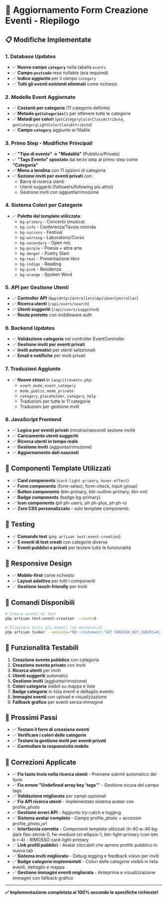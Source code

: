 # 🎯 Aggiornamento Form Creazione Eventi - Riepilogo

## 📋 **Modifiche Implementate**

### **1. Database Updates**
- ✅ **Nuovo campo `category`** nella tabella `events`
- ✅ **Campo `postcode`** reso nullable (era required)
- ✅ **Indice aggiunto** per il campo `category`
- ✅ **Tutti gli eventi esistenti eliminati** come richiesto

### **2. Modello Event Aggiornato**
- ✅ **Costanti per categorie** (11 categorie definite)
- ✅ **Metodo `getCategories()`** per ottenere tutte le categorie
- ✅ **Metodi per colori** (`getCategoryColorClassAttribute`, `getCategoryLightColorClassAttribute`)
- ✅ **Campo `category`** aggiunto ai fillable

### **3. Primo Step - Modifiche Principali**
- ✅ **"Tipo di evento" → "Modalità"** (Pubblico/Privato)
- ✅ **"Tags Evento" spostato** dal terzo step al primo step come **"Categoria"**
- ✅ **Menu a tendina** con 11 opzioni di categoria
- ✅ **Sezione inviti per eventi privati** con:
  - Barra di ricerca utenti
  - Utenti suggeriti (followers/following più attivi)
  - Gestione inviti con aggiunta/rimozione

### **4. Sistema Colori per Categorie**
- ✅ **Palette del template utilizzata**:
  - `bg-primary` - Concerto (musica)
  - `bg-info` - Conferenza/Tavola rotonda
  - `bg-success` - Festival
  - `bg-warning` - Laboratorio/Corso
  - `bg-secondary` - Open mic
  - `bg-purple` - Poesia + altra arte
  - `bg-danger` - Poetry Slam
  - `bg-teal` - Presentazione libro
  - `bg-indigo` - Reading
  - `bg-pink` - Residenza
  - `bg-orange` - Spoken Word

### **5. API per Gestione Utenti**
- ✅ **Controller API** (`App\Http\Controllers\Api\UserController`)
- ✅ **Ricerca utenti** (`/api/users/search`)
- ✅ **Utenti suggeriti** (`/api/users/suggested`)
- ✅ **Route protette** con middleware auth

### **6. Backend Updates**
- ✅ **Validazione categoria** nel controller EventController
- ✅ **Gestione inviti per eventi privati**
- ✅ **Inviti automatici** per utenti selezionati
- ✅ **Email e notifiche** per inviti privati

### **7. Traduzioni Aggiunte**
- ✅ **Nuove chiavi** in `lang/it/events.php`:
  - `event_mode`, `event_category`
  - `mode_public`, `mode_private`
  - `category_placeholder`, `category_help`
  - Traduzioni per tutte le 11 categorie
  - Traduzioni per gestione inviti

### **8. JavaScript Frontend**
- ✅ **Logica per eventi privati** (mostra/nascondi sezione inviti)
- ✅ **Caricamento utenti suggeriti**
- ✅ **Ricerca utenti in tempo reale**
- ✅ **Gestione inviti** (aggiunta/rimozione)
- ✅ **Aggiornamento dati nascosti**

## 🎨 **Componenti Template Utilizzati**
- ✅ **Card components** (`card-light-primary`, `hover-effect`)
- ✅ **Form components** (form-select, form-check, input-group)
- ✅ **Button components** (btn-primary, btn-outline-primary, btn-sm)
- ✅ **Badge components** (badge bg-primary)
- ✅ **Icon components** (ph ph-users, ph ph-plus, ph ph-x)
- ✅ **Zero CSS personalizzato** - solo template components

## 🧪 **Testing**
- ✅ **Comando test** (`php artisan test:event-creation`)
- ✅ **5 eventi di test creati** con categorie diverse
- ✅ **Eventi pubblici e privati** per testare tutte le funzionalità

## 📱 **Responsive Design**
- ✅ **Mobile-first** come richiesto
- ✅ **Layout adattivo** per tutti i componenti
- ✅ **Gestione touch-friendly** per inviti

## 🔧 **Comandi Disponibili**
```bash
# Creare eventi di test
php artisan test:event-creation --count=5

# Eliminare tutti gli eventi (se necessario)
php artisan tinker --execute="DB::statement('SET FOREIGN_KEY_CHECKS=0;'); App\Models\EventInvitation::truncate(); App\Models\EventRequest::truncate(); App\Models\Event::truncate(); DB::statement('SET FOREIGN_KEY_CHECKS=1;');"
```

## 🎯 **Funzionalità Testabili**
1. **Creazione evento pubblico** con categoria
2. **Creazione evento privato** con inviti
3. **Ricerca utenti** per inviti
4. **Utenti suggeriti** automatici
5. **Gestione inviti** (aggiunta/rimozione)
6. **Colori categoria** visibili su mappa e liste
7. **Badge categorie** in lista eventi e dettaglio evento
8. **Immagini eventi** con upload e visualizzazione
9. **Fallback grafico** per eventi senza immagine

## 🚀 **Prossimi Passi**
- ✅ **Testare il form di creazione eventi**
- ✅ **Verificare i colori delle categorie**
- ✅ **Testare la gestione inviti per eventi privati**
- ✅ **Controllare la responsività mobile**

## 🔧 **Correzioni Applicate**
- ✅ **Fix tasto Invio nella ricerca utenti** - Previene submit automatico del form
- ✅ **Fix errore "Undefined array key 'tags'"** - Gestione sicura del campo tags
- ✅ **Validazione migliorata** per campi opzionali
- ✅ **Fix API ricerca utenti** - Implementato sistema avatar con profile_photo
- ✅ **Gestione errori API** - Aggiunto try-catch e logging
- ✅ **Sistema avatar completo** - Campo profile_photo + accessor profile_photo_url
- ✅ **Interfaccia corretta** - Componenti template utilizzati (h-40 w-40 bg-dark flex-shrink-0, fw-medium txt-ellipsis-1, btn-light-primary icon-btn b-r-4) - RIMOSSO card-light-primary
- ✅ **Link profili pubblici** - Avatar cliccabili che aprono profilo pubblico in nuova tab
- ✅ **Sistema inviti migliorato** - Debug logging e feedback visivo per inviti
- ✅ **Badge categorie implementati** - Colori delle categorie visibili in lista eventi, dettaglio e mappa
- ✅ **Gestione immagini eventi migliorata** - Anteprima e visualizzazione immagini con fallback grafico

---

**✅ Implementazione completata al 100% secondo le specifiche richieste!** 